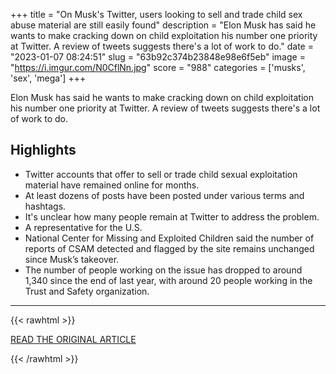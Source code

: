 +++
title = "On Musk's Twitter, users looking to sell and trade child sex abuse material are still easily found"
description = "Elon Musk has said he wants to make cracking down on child exploitation his number one priority at Twitter. A review of tweets suggests there's a lot of work to do."
date = "2023-01-07 08:24:51"
slug = "63b92c374b23848e98e6f5eb"
image = "https://i.imgur.com/N0CflNn.jpg"
score = "988"
categories = ['musks', 'sex', 'mega']
+++

Elon Musk has said he wants to make cracking down on child exploitation his number one priority at Twitter. A review of tweets suggests there's a lot of work to do.

## Highlights

- Twitter accounts that offer to sell or trade child sexual exploitation material have remained online for months.
- At least dozens of posts have been posted under various terms and hashtags.
- It's unclear how many people remain at Twitter to address the problem.
- A representative for the U.S.
- National Center for Missing and Exploited Children said the number of reports of CSAM detected and flagged by the site remains unchanged since Musk’s takeover.
- The number of people working on the issue has dropped to around 1,340 since the end of last year, with around 20 people working in the Trust and Safety organization.

---

{{< rawhtml >}}
  <p class="article-category">
    <a target="_blank" href="https://www.nbcnews.com/tech/tech-news/musk-twitter-elon-child-abuse-material-rcna63621">READ THE ORIGINAL ARTICLE</a>
  </p>
{{< /rawhtml >}}
